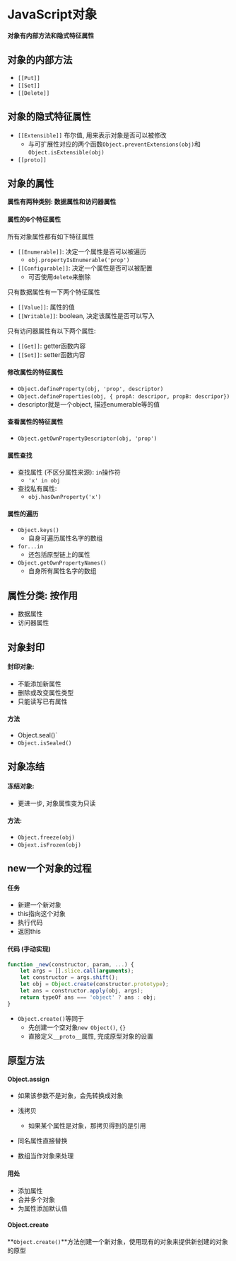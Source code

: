 # JavaScript对象

**对象有内部方法和隐式特征属性**



## 对象的内部方法

- `[[Put]]`
- `[[Set]]`
- `[[Delete]]`



## 对象的隐式特征属性

- `[[Extensible]]` 布尔值, 用来表示对象是否可以被修改
  - 与可扩展性对应的两个函数`Object.preventExtensions(obj)`和`Object.isExtensible(obj)`
- `[[proto]]` 



## 对象的属性

**属性有两种类别: 数据属性和访问器属性**



#### 属性的6个特征属性

所有对象属性都有如下特征属性

- `[[Enumerable]]`: 决定一个属性是否可以被遍历
  - `obj.propertyIsEnumerable('prop')`
- `[[Configurable]]`: 决定一个属性是否可以被配置
  - 可否使用`delete`来删除

只有数据属性有一下两个特征属性

- `[[Value]]`: 属性的值
- `[[Writable]]`: boolean, 决定该属性是否可以写入

只有访问器属性有以下两个属性:

- `[[Get]]`: getter函数内容
- `[[Set]]`: setter函数内容



#### 修改属性的特征属性

- `Object.defineProperty(obj, 'prop', descriptor)`
- `Object.defineProperties(obj, { propA: descripor, propB: descripor})`
- descriptor就是一个object, 描述enumerable等的值



#### 查看属性的特征属性

- `Object.getOwnPropertyDescriptor(obj, 'prop')`





#### 属性查找

- 查找属性 (不区分属性来源): `in`操作符
  - `'x' in obj`
- 查找私有属性:
  - `obj.hasOwnProperty('x')`



#### 属性的遍历

- `Object.keys()`
  - 自身可遍历属性名字的数组
- `for...in`
  - 还包括原型链上的属性
- `Object.getOwnPropertyNames()`
  - 自身所有属性名字的数组



## 属性分类: 按作用

- 数据属性
- 访问器属性







## 对象封印

#### 封印对象:

- 不能添加新属性
- 删除或改变属性类型
- 只能读写已有属性

#### 方法

- Object.seal()`
- `Object.isSealed()`



## 对象冻结

#### 冻结对象:

- 更进一步, 对象属性变为只读

#### 方法:

- `Object.freeze(obj)`
- `Objext.isFrozen(obj)`



## new一个对象的过程

#### 任务

- 新建一个新对象
- this指向这个对象
- 执行代码
- 返回this



#### 代码 (手动实现)

```javascript
function _new(constructor, param, ...) {
    let args = [].slice.call(arguments);
    let constructor = args.shift();
    let obj = Object.create(constructor.prototype);
    let ans = constructor.apply(obj, args);
    return typeOf ans === 'object' ? ans : obj;
}
```

- `Object.create()`等同于
  - 先创建一个空对象`new Object()`, `{}`
  - 直接定义`__proto__`属性, 完成原型对象的设置







## 原型方法



#### Object.assign

- 如果该参数不是对象，会先转换成对象

- 浅拷贝
  - 如果某个属性是对象，那拷贝得到的是引用
- 同名属性直接替换
- 数组当作对象来处理

#### 用处

- 添加属性
- 合并多个对象
- 为属性添加默认值



#### Object.create

**`Object.create()`**方法创建一个新对象，使用现有的对象来提供新创建的对象的原型

